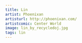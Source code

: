 ```yaml
---
title: Lin
artist: Phoenixan
artisturl: http://phoenixan.com/
artistcomic: Center World
image: lin_by_recycledoj.jpg
tags: lin
---
```

